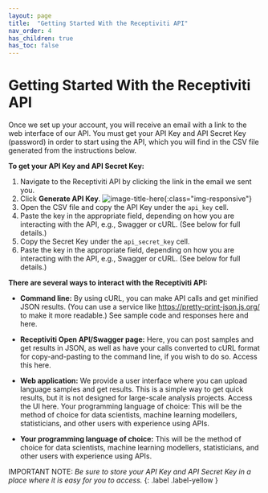 ```yaml
---
layout: page
title:  "Getting Started With the Receptiviti API"
nav_order: 4
has_children: true
has_toc: false
---
```


# Getting Started With the Receptiviti API

Once we set up your account, you will receive an email with a link to the web interface of our API. You must get your API Key and API Secret Key (password) in order to start using the API, which you will find in the CSV file generated from the instructions below.

**To get your API Key and API Secret Key:**

1. Navigate to the Receptiviti API by clicking the link in the email we sent you.
2. Click **Generate API Key**.
![image-title-here](https://lh4.googleusercontent.com/FWDt9kqBIhDtoiwQaIb9mISBCd04B8AFCP7Pgrb86s_J-3TeTL1wbgfwAj8sx-HxLN8bH2fiLVAYq1JU-SAy90WV6s4tRXdcUx3ZODK-W-7BdQXtXRG8YwG1i8rXmg){:class="img-responsive"}
3. Open the CSV file and copy the API Key under the ```api_key``` cell.
4. Paste the key in the appropriate field, depending on how you are interacting with the API, e.g., Swagger or cURL. (See below for full details.)
5. Copy the Secret Key under the ```api_secret_key``` cell.
6. Paste the key in the appropriate field, depending on how you are interacting with the API, e.g., Swagger or cURL. (See below for full details.)


**There are several ways to interact with the Receptiviti API:**

- **Command line:** By using cURL, you can make API calls and get minified JSON results. (You can use a service like <https://pretty-print-json.js.org/> to make it more readable.) See sample code and responses here and here.

- **Receptiviti Open API/Swagger page:** Here, you can post samples and get results in JSON, as well as have your calls converted to cURL format for copy-and-pasting to the command line, if you wish to do so. Access this here.

- **Web application:** We provide a user interface where you can upload language samples and get results. This is a simple way to get quick results, but it is not designed for large-scale analysis projects. Access the UI here.
Your programming language of choice: This will be the method of choice for data scientists, machine learning modellers, statisticians, and other users with experience using APIs.

-  **Your programming language of choice:** This will be the method of choice for data scientists, machine learning modellers, statisticians, and other users with experience using APIs.

IMPORTANT NOTE: _Be sure to store your API Key and API Secret Key in a place where it is easy for you to access._
{: .label .label-yellow }

